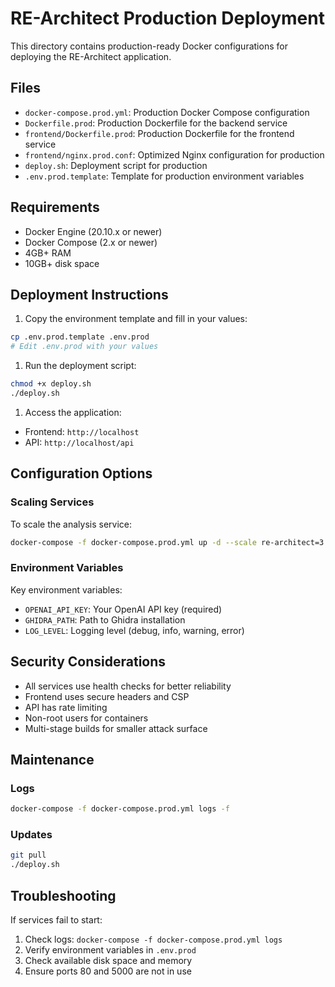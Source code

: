# RE-Architect Production Deployment

This directory contains production-ready Docker configurations for deploying the RE-Architect application.

## Files

- `docker-compose.prod.yml`: Production Docker Compose configuration
- `Dockerfile.prod`: Production Dockerfile for the backend service
- `frontend/Dockerfile.prod`: Production Dockerfile for the frontend service
- `frontend/nginx.prod.conf`: Optimized Nginx configuration for production
- `deploy.sh`: Deployment script for production
- `.env.prod.template`: Template for production environment variables

## Requirements

- Docker Engine (20.10.x or newer)
- Docker Compose (2.x or newer)
- 4GB+ RAM
- 10GB+ disk space

## Deployment Instructions

1. Copy the environment template and fill in your values:

```bash
cp .env.prod.template .env.prod
# Edit .env.prod with your values
```

1. Run the deployment script:

```bash
chmod +x deploy.sh
./deploy.sh
```

1. Access the application:

- Frontend: `http://localhost`
- API: `http://localhost/api`

## Configuration Options

### Scaling Services

To scale the analysis service:

```bash
docker-compose -f docker-compose.prod.yml up -d --scale re-architect=3
```

### Environment Variables

Key environment variables:

- `OPENAI_API_KEY`: Your OpenAI API key (required)
- `GHIDRA_PATH`: Path to Ghidra installation
- `LOG_LEVEL`: Logging level (debug, info, warning, error)

## Security Considerations

- All services use health checks for better reliability
- Frontend uses secure headers and CSP
- API has rate limiting
- Non-root users for containers
- Multi-stage builds for smaller attack surface

## Maintenance

### Logs

```bash
docker-compose -f docker-compose.prod.yml logs -f
```

### Updates

```bash
git pull
./deploy.sh
```

## Troubleshooting

If services fail to start:

1. Check logs: `docker-compose -f docker-compose.prod.yml logs`
2. Verify environment variables in `.env.prod`
3. Check available disk space and memory
4. Ensure ports 80 and 5000 are not in use